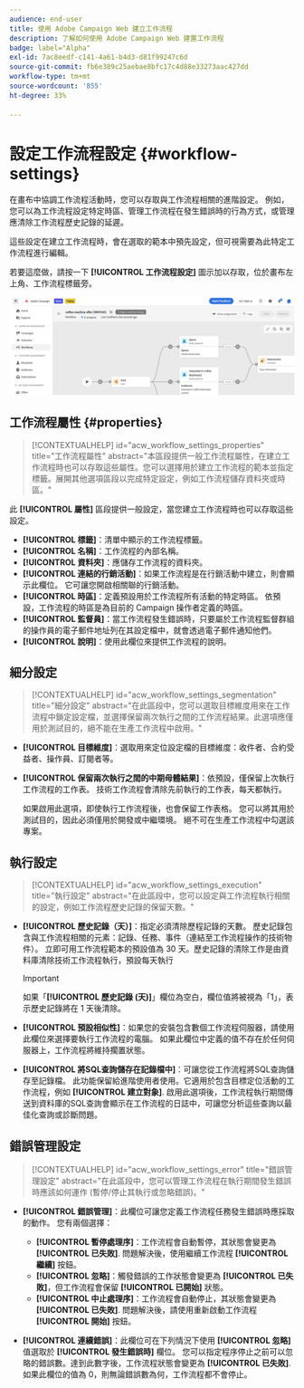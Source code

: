 ```yaml
---
audience: end-user
title: 使用 Adobe Campaign Web 建立工作流程
description: 了解如何使用 Adobe Campaign Web 建置工作流程
badge: label="Alpha"
exl-id: 7ac8eedf-c141-4a61-b4d3-d81f99247c6d
source-git-commit: fb6e389c25aebae8bfc17c4d88e33273aac427dd
workflow-type: tm+mt
source-wordcount: '855'
ht-degree: 33%

---
```


# 設定工作流程設定 {#workflow-settings}

在畫布中協調工作流程活動時，您可以存取與工作流程相關的進階設定。 例如，您可以為工作流程設定特定時區、管理工作流程在發生錯誤時的行為方式，或管理應清除工作流程歷史記錄的延遲。

這些設定在建立工作流程時，會在選取的範本中預先設定，但可視需要為此特定工作流程進行編輯。

若要這麼做，請按一下 **[!UICONTROL 工作流程設定]** 圖示加以存取，位於畫布左上角、工作流程標籤旁。

![](assets/workflow-settings.png)

## 工作流程屬性 {#properties}

>[!CONTEXTUALHELP]
>id="acw_workflow_settings_properties"
>title="工作流程屬性"
>abstract="本區段提供一般工作流程屬性，在建立工作流程時也可以存取這些屬性。您可以選擇用於建立工作流程的範本並指定標籤。展開其他選項區段以完成特定設定，例如工作流程儲存資料夾或時區。"

此 **[!UICONTROL 屬性]** 區段提供一般設定，當您建立工作流程時也可以存取這些設定。

* **[!UICONTROL 標籤]**：清單中顯示的工作流程標籤。
* **[!UICONTROL 名稱]**：工作流程的內部名稱。
* **[!UICONTROL 資料夾]**：應儲存工作流程的資料夾。
* **[!UICONTROL 連結的行銷活動]**：如果工作流程是在行銷活動中建立，則會顯示此欄位。 它可讓您開啟相關聯的行銷活動。
* **[!UICONTROL 時區]**：定義預設用於工作流程所有活動的特定時區。 依預設，工作流程的時區是為目前的 Campaign 操作者定義的時區。
* **[!UICONTROL 監督員]**：當工作流程發生錯誤時，只要屬於工作流程監督群組的操作員的電子郵件地址列在其設定檔中，就會透過電子郵件通知他們。
* **[!UICONTROL 說明]**：使用此欄位來提供工作流程的說明。

## 細分設定

>[!CONTEXTUALHELP]
>id="acw_workflow_settings_segmentation"
>title="細分設定"
>abstract="在此區段中，您可以選取目標維度用來在工作流程中鎖定設定檔，並選擇保留兩次執行之間的工作流程結果。此選項應僅用於測試目的，絕不能在生產工作流程中啟用。"

* **[!UICONTROL 目標維度]**：選取用來定位設定檔的目標維度：收件者、合約受益者、操作員、訂閱者等。
* **[!UICONTROL 保留兩次執行之間的中期母體結果]**：依預設，僅保留上次執行工作流程的工作表。 技術工作流程會清除先前執行的工作表，每天都執行。

  如果啟用此選項，即使執行工作流程後，也會保留工作表格。 您可以將其用於測試目的，因此必須僅用於開發或中繼環境。 絕不可在生產工作流程中勾選該專案。

## 執行設定

>[!CONTEXTUALHELP]
>id="acw_workflow_settings_execution"
>title="執行設定"
>abstract="在此區段中，您可以設定與工作流程執行相關的設定，例如工作流程歷史記錄的保留天數。"

* **[!UICONTROL 歷史記錄（天）]**：指定必須清除歷程記錄的天數。 歷史記錄包含與工作流程相關的元素：記錄、任務、事件（連結至工作流程操作的技術物件）。 立即可用工作流程範本的預設值為 30 天。歷史記錄的清除工作是由資料庫清除技術工作流程執行，預設每天執行

  >[!IMPORTANT]
  >
  >如果「**[!UICONTROL 歷史記錄 (天)]**」欄位為空白，欄位值將被視為「1」，表示歷史記錄將在 1 天後清除。

* **[!UICONTROL 預設相似性]**：如果您的安裝包含數個工作流程伺服器，請使用此欄位來選擇要執行工作流程的電腦。 如果此欄位中定義的值不存在於任何伺服器上，工作流程將維持擱置狀態。

* **[!UICONTROL 將SQL查詢儲存在記錄檔中]**：可讓您從工作流程將SQL查詢儲存至記錄檔。 此功能保留給進階使用者使用。它適用於包含目標定位活動的工作流程，例如 **[!UICONTROL 建立對象]**. 啟用此選項後，工作流程執行期間傳送到資料庫的SQL查詢會顯示在工作流程的日誌中，可讓您分析這些查詢以最佳化查詢或診斷問題。

## 錯誤管理設定

>[!CONTEXTUALHELP]
>id="acw_workflow_settings_error"
>title="錯誤管理設定"
>abstract="在此區段中，您可以管理工作流程在執行期間發生錯誤時應該如何運作 (暫停/停止其執行或忽略錯誤)。"

* **[!UICONTROL 錯誤管理]**：此欄位可讓您定義工作流程任務發生錯誤時應採取的動作。 您有兩個選擇：

   * **[!UICONTROL 暫停處理序]**：工作流程會自動暫停，其狀態會變更為 **[!UICONTROL 已失敗]**. 問題解決後，使用繼續工作流程 **[!UICONTROL 繼續]** 按鈕。
   * **[!UICONTROL 忽略]**：觸發錯誤的工作狀態會變更為 **[!UICONTROL 已失敗]**，但工作流程會保留 **[!UICONTROL 已開始]** 狀態。 <!-- TO ADD ONCE SCHEUDLER IS AVAILABLE This configuration is relevant for recurring tasks: if the branch includes a scheduler, it will start normally next time the workflow is executed.-->
   * **[!UICONTROL 中止處理序]**：工作流程會自動停止，其狀態會變更為 **[!UICONTROL 已失敗]**. 問題解決後，請使用重新啟動工作流程 **[!UICONTROL 開始]** 按鈕。

* **[!UICONTROL 連續錯誤]**：此欄位可在下列情況下使用 **[!UICONTROL 忽略]** 值選取於 **[!UICONTROL 發生錯誤時]** 欄位。 您可以指定程序停止之前可以忽略的錯誤數。達到此數字後，工作流程狀態會變更為 **[!UICONTROL 已失敗]**. 如果此欄位的值為 0，則無論錯誤數為何，工作流程都不會停止。
